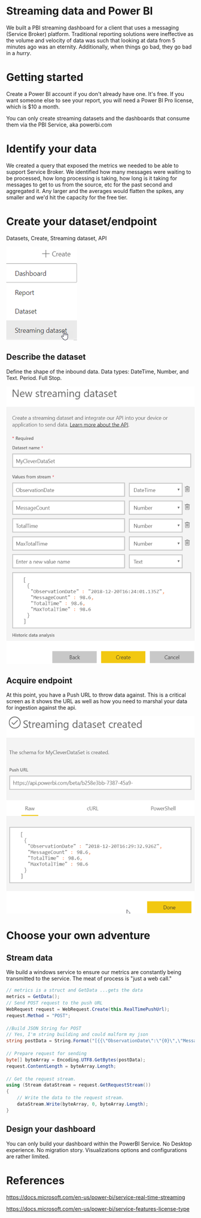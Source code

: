 # Streaming data and Power BI

We built a PBI streaming dashboard for a client that uses a messaging (Service Broker) platform. Traditional reporting solutions were ineffective as the volume and velocity of data was such that looking at data from 5 minutes ago was an eternity. Additionally, when things go bad, they go bad in a *hurry*.

# Getting started

Create a Power BI account if you don't already have one. It's free. If you want someone else to see your report, you will need a Power BI Pro license, which is $10 a month. 

You can only create streaming datasets and the dashboards that consume them via the PBI Service, aka powerbi.com 

# Identify your data

We created a query that exposed the metrics we needed to be able to support Service Broker. We identified how many messages were waiting to be processed, how long processing is taking, how long is it taking for messages to get to us from the source, etc for the past second and aggregated it. Any larger and the averages would flatten the spikes, any smaller and we'd hit the capacity for the free tier.

# Create your dataset/endpoint

Datasets, Create, Streaming dataset, API

![CreateDatasets](./images/CreateDatasets.png)





## Describe the dataset

Define the shape of the inbound data. Data types: DateTime, Number, and Text. Period. Full Stop.



![NewStreamingDataset](./images/NewStreamingDataset.png)



## Acquire endpoint

At this point, you have a Push URL to throw data against. This is a critical screen as it shows the URL  as well as how you need to marshal your data for ingestion against the api.



![StreamingDatasetCreated](./images/StreamingDatasetCreated.png)



# Choose your own adventure

## Stream data

We build a windows service to ensure our metrics are constantly being transmitted to the service. The meat of process is "just a web call."

```c#
// metrics is a struct and GetData ...gets the data
metrics = GetData();
// Send POST request to the push URL
WebRequest request = WebRequest.Create(this.RealTimePushUrl);
request.Method = "POST";

//Build JSON String for POST
// Yes, I'm string building and could malform my json
string postData = String.Format("[{{\"ObservationDate\":\"{0}\",\"MessageCount\":{1},\"TotalTime\":{2},\"MaxTotalTime\":{3}", metrics.TimeStamp, metrics.MessageCount, metrics.TotalTime, metrics.MaxTotalTime, metrics.MessageCount);

// Prepare request for sending
byte[] byteArray = Encoding.UTF8.GetBytes(postData);
request.ContentLength = byteArray.Length;

// Get the request stream.
using (Stream dataStream = request.GetRequestStream())
{
	// Write the data to the request stream.
	dataStream.Write(byteArray, 0, byteArray.Length);
}
```


## Design your dashboard

You can only build your dashboard within the PowerBI Service. No Desktop experience. No migration story. Visualizations options and configurations are rather limited.



# References

https://docs.microsoft.com/en-us/power-bi/service-real-time-streaming

https://docs.microsoft.com/en-us/power-bi/service-features-license-type



